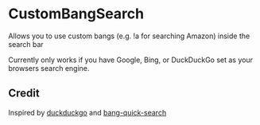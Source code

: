 # CustomBangSearch

Allows you to use custom bangs (e.g. !a for searching Amazon) inside the search bar

Currently only works if you have Google, Bing, or DuckDuckGo set as your browsers search engine.

## Credit

Inspired by [duckduckgo](https://duckduckgo.com/bang) and [bang-quick-search](https://addons.mozilla.org/en-US/firefox/addon/bang-quick-search/)
